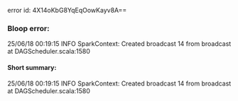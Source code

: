 error id: 4X14oKbG8YqEqOowKayv8A==
### Bloop error:

25/06/18 00:19:15 INFO SparkContext: Created broadcast 14 from broadcast at DAGScheduler.scala:1580
#### Short summary: 

25/06/18 00:19:15 INFO SparkContext: Created broadcast 14 from broadcast at DAGScheduler.scala:1580